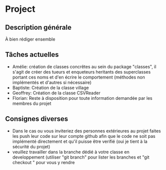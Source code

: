# Project
## Description générale
À bien rédiger ensemble
## Tâches actuelles
- Amélie: création de classes concrêtes au sein du package "classes", il s'agit de créer des tueurs et enqueteurs heritants des superclasses portant ces noms et d'en écrire le comportement (méthodes non implémentés et d'autres si nécessaire)
- Baptiste: Création de la classe village
- Geoffrey: Création de la classe CSVReader
- Florian: Reste à disposition pour toute information demandée par les membres du projet
## Consignes diverses
- Dans le cas ou vous inviteriez des personnes extérieures au projet faites les push leur code sur leur compte github afin que le code ne soit pas implémenté directement et qu'il puisse être verifié (oui je tient à la sécurité du projet) 
- veuillez travailler dans la branche dédié à votre classe en developpement (utiliser "git branch" pour lister les branches et "git checkout <branch>" pour vous y rendre
